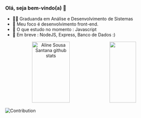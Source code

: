 ### Olá, seja bem-vindo(a) 🌿

- 👩‍💻 Graduanda em Análise e Desenvolvimento de Sistemas
- 📱 Meu foco é desenvolvimento front-end.
- 🔎 O que estudo no momento : Javascript
- 💬 Em breve : NodeJS, Express, Banco de Dados :)

<div align="center">  
  <img width="49%" height="195px" src="https://github-readme-stats.vercel.app/api?username=alinesousasantana&show_icons=true&count_private=true&hide_border=true&title_color=99DE79&icon_color=99DE79&text_color=99DE79&bg_color=0d1117" alt="Aline Sousa Santana github stats" /> 
  <img width="41%" height="195px" src="https://github-readme-stats.vercel.app/api/top-langs/?username=alinesousasantana&layout=compact&hide_border=true&title_color=99DE79&text_color=99DE79&bg_color=0d1117" />
</div>

![Contribution](https://activity-graph.herokuapp.com/graph?username=alinesousasantana&theme=merko&hide_border=true&area=true)
